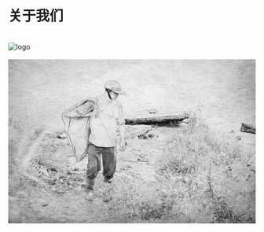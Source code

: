 # 关于我们

<br />
<img  src='./img/logo.png' width="600" alt="logo">
<br />
<br />
<div align="center">
<img  src='./img/xf.jpeg' width="600" alt="logo" />
</div>
<br />
<br />
